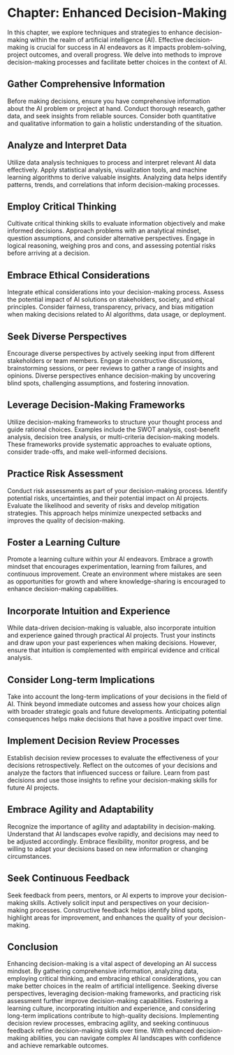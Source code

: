 Chapter: Enhanced Decision-Making
=================================

In this chapter, we explore techniques and strategies to enhance decision-making within the realm of artificial intelligence (AI). Effective decision-making is crucial for success in AI endeavors as it impacts problem-solving, project outcomes, and overall progress. We delve into methods to improve decision-making processes and facilitate better choices in the context of AI.

Gather Comprehensive Information
--------------------------------

Before making decisions, ensure you have comprehensive information about the AI problem or project at hand. Conduct thorough research, gather data, and seek insights from reliable sources. Consider both quantitative and qualitative information to gain a holistic understanding of the situation.

Analyze and Interpret Data
--------------------------

Utilize data analysis techniques to process and interpret relevant AI data effectively. Apply statistical analysis, visualization tools, and machine learning algorithms to derive valuable insights. Analyzing data helps identify patterns, trends, and correlations that inform decision-making processes.

Employ Critical Thinking
------------------------

Cultivate critical thinking skills to evaluate information objectively and make informed decisions. Approach problems with an analytical mindset, question assumptions, and consider alternative perspectives. Engage in logical reasoning, weighing pros and cons, and assessing potential risks before arriving at a decision.

Embrace Ethical Considerations
------------------------------

Integrate ethical considerations into your decision-making process. Assess the potential impact of AI solutions on stakeholders, society, and ethical principles. Consider fairness, transparency, privacy, and bias mitigation when making decisions related to AI algorithms, data usage, or deployment.

Seek Diverse Perspectives
-------------------------

Encourage diverse perspectives by actively seeking input from different stakeholders or team members. Engage in constructive discussions, brainstorming sessions, or peer reviews to gather a range of insights and opinions. Diverse perspectives enhance decision-making by uncovering blind spots, challenging assumptions, and fostering innovation.

Leverage Decision-Making Frameworks
-----------------------------------

Utilize decision-making frameworks to structure your thought process and guide rational choices. Examples include the SWOT analysis, cost-benefit analysis, decision tree analysis, or multi-criteria decision-making models. These frameworks provide systematic approaches to evaluate options, consider trade-offs, and make well-informed decisions.

Practice Risk Assessment
------------------------

Conduct risk assessments as part of your decision-making process. Identify potential risks, uncertainties, and their potential impact on AI projects. Evaluate the likelihood and severity of risks and develop mitigation strategies. This approach helps minimize unexpected setbacks and improves the quality of decision-making.

Foster a Learning Culture
-------------------------

Promote a learning culture within your AI endeavors. Embrace a growth mindset that encourages experimentation, learning from failures, and continuous improvement. Create an environment where mistakes are seen as opportunities for growth and where knowledge-sharing is encouraged to enhance decision-making capabilities.

Incorporate Intuition and Experience
------------------------------------

While data-driven decision-making is valuable, also incorporate intuition and experience gained through practical AI projects. Trust your instincts and draw upon your past experiences when making decisions. However, ensure that intuition is complemented with empirical evidence and critical analysis.

Consider Long-term Implications
-------------------------------

Take into account the long-term implications of your decisions in the field of AI. Think beyond immediate outcomes and assess how your choices align with broader strategic goals and future developments. Anticipating potential consequences helps make decisions that have a positive impact over time.

Implement Decision Review Processes
-----------------------------------

Establish decision review processes to evaluate the effectiveness of your decisions retrospectively. Reflect on the outcomes of your decisions and analyze the factors that influenced success or failure. Learn from past decisions and use those insights to refine your decision-making skills for future AI projects.

Embrace Agility and Adaptability
--------------------------------

Recognize the importance of agility and adaptability in decision-making. Understand that AI landscapes evolve rapidly, and decisions may need to be adjusted accordingly. Embrace flexibility, monitor progress, and be willing to adapt your decisions based on new information or changing circumstances.

Seek Continuous Feedback
------------------------

Seek feedback from peers, mentors, or AI experts to improve your decision-making skills. Actively solicit input and perspectives on your decision-making processes. Constructive feedback helps identify blind spots, highlight areas for improvement, and enhances the quality of your decision-making.

Conclusion
----------

Enhancing decision-making is a vital aspect of developing an AI success mindset. By gathering comprehensive information, analyzing data, employing critical thinking, and embracing ethical considerations, you can make better choices in the realm of artificial intelligence. Seeking diverse perspectives, leveraging decision-making frameworks, and practicing risk assessment further improve decision-making capabilities. Fostering a learning culture, incorporating intuition and experience, and considering long-term implications contribute to high-quality decisions. Implementing decision review processes, embracing agility, and seeking continuous feedback refine decision-making skills over time. With enhanced decision-making abilities, you can navigate complex AI landscapes with confidence and achieve remarkable outcomes.

